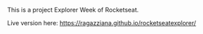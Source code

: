 This is a project Explorer Week of Rocketseat.

Live version here: https://ragazziana.github.io/rocketseatexplorer/

